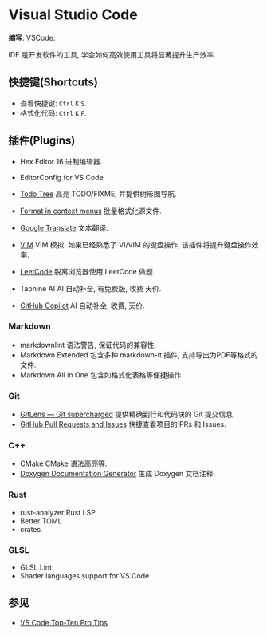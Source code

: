 # Visual Studio Code

**缩写**: VSCode.  

IDE 是开发软件的工具, 学会如何高效使用工具将显著提升生产效率.  

## 快捷键(Shortcuts)

- 查看快捷键: `Ctrl` `K` `S`.
- 格式化代码: `Ctrl` `K` `F`.

## 插件(Plugins)

- Hex Editor 16 进制编辑器.
- EditorConfig for VS Code
- [Todo Tree](https://marketplace.visualstudio.com/items?itemName=Gruntfuggly.todo-tree) 高亮 TODO/FIXME, 并提供树形图导航.
- [Format in context menus](https://marketplace.visualstudio.com/items?itemName=lacroixdavid1.vscode-format-context-menu) 批量格式化源文件.

- [Google Translate](https://marketplace.visualstudio.com/items?itemName=hancel.google-translate) 文本翻译.
- [VIM](https://marketplace.visualstudio.com/items?itemName=vscodevim.vim) VIM 模拟. 如果已经熟悉了 VI/VIM 的键盘操作, 该插件将提升键盘操作效率.
- [LeetCode](https://marketplace.visualstudio.com/items?itemName=LeetCode.vscode-leetcode) 脱离浏览器使用 LeetCode 做题.
- Tabnine AI AI 自动补全, 有免费版, 收费 天价.
- [GitHub Copilot](https://marketplace.visualstudio.com/items?itemName=GitHub.copilot) AI 自动补全, 收费, 天价.

### Markdown

- markdownlint 语法警告, 保证代码的兼容性.
- Markdown Extended 包含多种 markdown-it 插件, 支持导出为PDF等格式的文件.
- Markdown All in One 包含如格式化表格等便捷操作.

### Git

- [GitLens — Git supercharged](https://marketplace.visualstudio.com/items?itemName=eamodio.gitlens)
提供精确到行和代码块的 Git 提交信息.
- [GitHub Pull Requests and Issues](https://marketplace.visualstudio.com/items?itemName=GitHub.vscode-pull-request-github) 快捷查看项目的 PRs 和 Issues.

### C++

- [CMake](https://marketplace.visualstudio.com/items?itemName=twxs.cmake) CMake 语法高亮等.
- [Doxygen Documentation Generator](https://marketplace.visualstudio.com/items?itemName=cschlosser.doxdocgen) 生成 Doxygen 文档注释.

### Rust

- rust-analyzer Rust LSP
- Better TOML
- crates

### GLSL

- GLSL Lint
- Shader languages support for VS Code

## 参见

- [VS Code Top-Ten Pro Tips](https://www.youtube.com/watch?v=u21W_tfPVrY)
